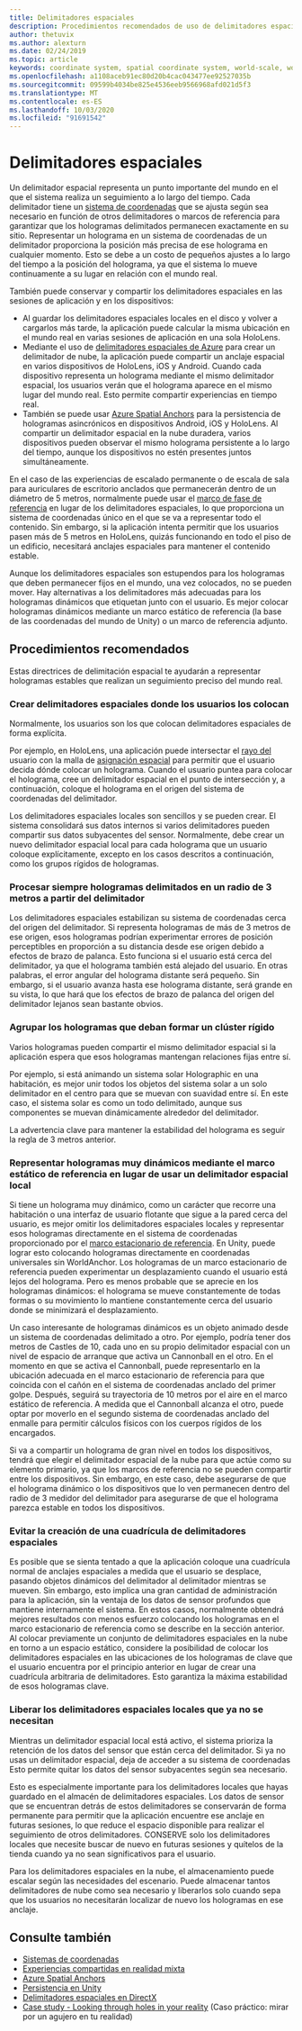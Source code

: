```yaml
---
title: Delimitadores espaciales
description: Procedimientos recomendados de uso de delimitadores espaciales para representar hologramas estables.
author: thetuvix
ms.author: alexturn
ms.date: 02/24/2019
ms.topic: article
keywords: coordinate system, spatial coordinate system, world-scale, world, scale, position, orientation, anchor, spatial anchor, world-locked, world-locking, persistence, sharing
ms.openlocfilehash: a1108aceb91ec80d20b4cac043477ee92527035b
ms.sourcegitcommit: 09599b4034be825e4536eeb9566968afd021d5f3
ms.translationtype: MT
ms.contentlocale: es-ES
ms.lasthandoff: 10/03/2020
ms.locfileid: "91691542"
---
```

# <a name="spatial-anchors"></a>Delimitadores espaciales

Un delimitador espacial representa un punto importante del mundo en el que el sistema realiza un seguimiento a lo largo del tiempo. Cada delimitador tiene un [sistema de coordenadas](coordinate-systems.md) que se ajusta según sea necesario en función de otros delimitadores o marcos de referencia para garantizar que los hologramas delimitados permanecen exactamente en su sitio.  Representar un holograma en un sistema de coordenadas de un delimitador proporciona la posición más precisa de ese holograma en cualquier momento. Esto se debe a un costo de pequeños ajustes a lo largo del tiempo a la posición del holograma, ya que el sistema lo mueve continuamente a su lugar en relación con el mundo real.

También puede conservar y compartir los delimitadores espaciales en las sesiones de aplicación y en los dispositivos:
* Al guardar los delimitadores espaciales locales en el disco y volver a cargarlos más tarde, la aplicación puede calcular la misma ubicación en el mundo real en varias sesiones de aplicación en una sola HoloLens.
* Mediante el uso de <a href="https://docs.microsoft.com/azure/spatial-anchors/overview" target="_blank">delimitadores espaciales de Azure</a> para crear un delimitador de nube, la aplicación puede compartir un anclaje espacial en varios dispositivos de HoloLens, iOS y Android. Cuando cada dispositivo representa un holograma mediante el mismo delimitador espacial, los usuarios verán que el holograma aparece en el mismo lugar del mundo real. Esto permite compartir experiencias en tiempo real.
* También se puede usar <a href="https://docs.microsoft.com/azure/spatial-anchors/overview" target="_blank">Azure Spatial Anchors</a> para la persistencia de hologramas asincrónicos en dispositivos Android, iOS y HoloLens. Al compartir un delimitador espacial en la nube duradera, varios dispositivos pueden observar el mismo holograma persistente a lo largo del tiempo, aunque los dispositivos no estén presentes juntos simultáneamente.

En el caso de las experiencias de escalado permanente o de escala de sala para auriculares de escritorio anclados que permanecerán dentro de un diámetro de 5 metros, normalmente puede usar el [marco de fase de referencia](coordinate-systems.md#stage-frame-of-reference) en lugar de los delimitadores espaciales, lo que proporciona un sistema de coordenadas único en el que se va a representar todo el contenido. Sin embargo, si la aplicación intenta permitir que los usuarios pasen más de 5 metros en HoloLens, quizás funcionando en todo el piso de un edificio, necesitará anclajes espaciales para mantener el contenido estable.

Aunque los delimitadores espaciales son estupendos para los hologramas que deben permanecer fijos en el mundo, una vez colocados, no se pueden mover. Hay alternativas a los delimitadores más adecuadas para los hologramas dinámicos que etiquetan junto con el usuario. Es mejor colocar hologramas dinámicos mediante un marco estático de referencia (la base de las coordenadas del mundo de Unity) o un marco de referencia adjunto.

## <a name="best-practices"></a>Procedimientos recomendados

Estas directrices de delimitación espacial te ayudarán a representar hologramas estables que realizan un seguimiento preciso del mundo real.

### <a name="create-spatial-anchors-where-users-place-them"></a>Crear delimitadores espaciales donde los usuarios los colocan

Normalmente, los usuarios son los que colocan delimitadores espaciales de forma explícita.

Por ejemplo, en HoloLens, una aplicación puede intersectar el [rayo del](gaze-and-commit.md) usuario con la malla de [asignación espacial](spatial-mapping.md) para permitir que el usuario decida dónde colocar un holograma. Cuando el usuario puntea para colocar el holograma, cree un delimitador espacial en el punto de intersección y, a continuación, coloque el holograma en el origen del sistema de coordenadas del delimitador.

Los delimitadores espaciales locales son sencillos y se pueden crear. El sistema consolidará sus datos internos si varios delimitadores pueden compartir sus datos subyacentes del sensor. Normalmente, debe crear un nuevo delimitador espacial local para cada holograma que un usuario coloque explícitamente, excepto en los casos descritos a continuación, como los grupos rígidos de hologramas.

### <a name="always-render-anchored-holograms-within-3-meters-of-their-anchor"></a>Procesar siempre hologramas delimitados en un radio de 3 metros a partir del delimitador

Los delimitadores espaciales estabilizan su sistema de coordenadas cerca del origen del delimitador. Si representa hologramas de más de 3 metros de ese origen, esos hologramas podrían experimentar errores de posición perceptibles en proporción a su distancia desde ese origen debido a efectos de brazo de palanca. Esto funciona si el usuario está cerca del delimitador, ya que el holograma también está alejado del usuario. En otras palabras, el error angular del holograma distante será pequeño. Sin embargo, si el usuario avanza hasta ese holograma distante, será grande en su vista, lo que hará que los efectos de brazo de palanca del origen del delimitador lejanos sean bastante obvios.

### <a name="group-holograms-that-should-form-a-rigid-cluster"></a>Agrupar los hologramas que deban formar un clúster rígido

Varios hologramas pueden compartir el mismo delimitador espacial si la aplicación espera que esos hologramas mantengan relaciones fijas entre sí.

Por ejemplo, si está animando un sistema solar Holographic en una habitación, es mejor unir todos los objetos del sistema solar a un solo delimitador en el centro para que se muevan con suavidad entre sí. En este caso, el sistema solar es como un todo delimitado, aunque sus componentes se muevan dinámicamente alrededor del delimitador.

La advertencia clave para mantener la estabilidad del holograma es seguir la regla de 3 metros anterior.

### <a name="render-highly-dynamic-holograms-using-the-stationary-frame-of-reference-instead-of-a-local-spatial-anchor"></a>Representar hologramas muy dinámicos mediante el marco estático de referencia en lugar de usar un delimitador espacial local

Si tiene un holograma muy dinámico, como un carácter que recorre una habitación o una interfaz de usuario flotante que sigue a la pared cerca del usuario, es mejor omitir los delimitadores espaciales locales y representar esos hologramas directamente en el sistema de coordenadas proporcionado por el [marco estacionario de referencia](coordinate-systems.md#stationary-frame-of-reference). En Unity, puede lograr esto colocando hologramas directamente en coordenadas universales sin WorldAnchor. Los hologramas de un marco estacionario de referencia pueden experimentar un desplazamiento cuando el usuario está lejos del holograma. Pero es menos probable que se aprecie en los hologramas dinámicos: el holograma se mueve constantemente de todas formas o su movimiento lo mantiene constantemente cerca del usuario donde se minimizará el desplazamiento.

Un caso interesante de hologramas dinámicos es un objeto animado desde un sistema de coordenadas delimitado a otro. Por ejemplo, podría tener dos metros de Castles de 10, cada uno en su propio delimitador espacial con un nivel de espacio de arranque que activa un Cannonball en el otro. En el momento en que se activa el Cannonball, puede representarlo en la ubicación adecuada en el marco estacionario de referencia para que coincida con el cañón en el sistema de coordenadas anclado del primer golpe. Después, seguirá su trayectoria de 10 metros por el aire en el marco estático de referencia. A medida que el Cannonball alcanza el otro, puede optar por moverlo en el segundo sistema de coordenadas anclado del enmalle para permitir cálculos físicos con los cuerpos rígidos de los encargados.

Si va a compartir un holograma de gran nivel en todos los dispositivos, tendrá que elegir el delimitador espacial de la nube para que actúe como su elemento primario, ya que los marcos de referencia no se pueden compartir entre los dispositivos.  Sin embargo, en este caso, debe asegurarse de que el holograma dinámico o los dispositivos que lo ven permanecen dentro del radio de 3 medidor del delimitador para asegurarse de que el holograma parezca estable en todos los dispositivos.

### <a name="avoid-creating-a-grid-of-spatial-anchors"></a>Evitar la creación de una cuadrícula de delimitadores espaciales

Es posible que se sienta tentado a que la aplicación coloque una cuadrícula normal de anclajes espaciales a medida que el usuario se desplace, pasando objetos dinámicos del delimitador al delimitador mientras se mueven. Sin embargo, esto implica una gran cantidad de administración para la aplicación, sin la ventaja de los datos de sensor profundos que mantiene internamente el sistema. En estos casos, normalmente obtendrá mejores resultados con menos esfuerzo colocando los hologramas en el marco estacionario de referencia como se describe en la sección anterior.
Al colocar previamente un conjunto de delimitadores espaciales en la nube en torno a un espacio estático, considere la posibilidad de colocar los delimitadores espaciales en las ubicaciones de los hologramas de clave que el usuario encuentra por el principio anterior en lugar de crear una cuadrícula arbitraria de delimitadores. Esto garantiza la máxima estabilidad de esos hologramas clave.

### <a name="release-local-spatial-anchors-you-no-longer-need"></a>Liberar los delimitadores espaciales locales que ya no se necesitan

Mientras un delimitador espacial local está activo, el sistema prioriza la retención de los datos del sensor que están cerca del delimitador. Si ya no usas un delimitador espacial, deja de acceder a su sistema de coordenadas Esto permite quitar los datos del sensor subyacentes según sea necesario.

Esto es especialmente importante para los delimitadores locales que hayas guardado en el almacén de delimitadores espaciales. Los datos de sensor que se encuentran detrás de estos delimitadores se conservarán de forma permanente para permitir que la aplicación encuentre ese anclaje en futuras sesiones, lo que reduce el espacio disponible para realizar el seguimiento de otros delimitadores. CONSERVE solo los delimitadores locales que necesite buscar de nuevo en futuras sesiones y quítelos de la tienda cuando ya no sean significativos para el usuario.

Para los delimitadores espaciales en la nube, el almacenamiento puede escalar según las necesidades del escenario. Puede almacenar tantos delimitadores de nube como sea necesario y liberarlos solo cuando sepa que los usuarios no necesitarán localizar de nuevo los hologramas en ese anclaje.

## <a name="see-also"></a>Consulte también
* [Sistemas de coordenadas](coordinate-systems.md)
* [Experiencias compartidas en realidad mixta](../develop/platform-capabilities-and-apis/shared-experiences-in-mixed-reality.md)
* <a href="https://docs.microsoft.com/azure/spatial-anchors" target="_blank">Azure Spatial Anchors</a>
* [Persistencia en Unity](../develop/unity/persistence-in-unity.md)
* [Delimitadores espaciales en DirectX](../develop/native/coordinate-systems-in-directx.md#place-holograms-in-the-world-using-spatial-anchors)
* [Case study - Looking through holes in your reality](../out-of-scope/case-study-looking-through-holes-in-your-reality.md) (Caso práctico: mirar por un agujero en tu realidad)
